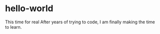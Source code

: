 # hello-world
This time for real
After years of trying to code, I am finally making the time to learn.
